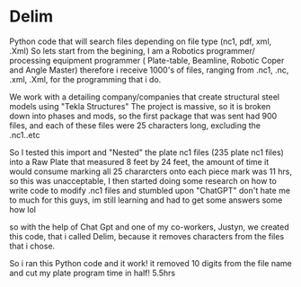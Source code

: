 # Delim
Python code that will search files depending on file type (nc1, pdf, xml, .Xml)
So lets start from the begining, I am a Robotics programmer/ processing equipment programmer ( Plate-table, Beamline, Robotic Coper and Angle Master) 
therefore i receive 1000's of files, ranging from .nc1, .nc, .xml, .Xml, for the programming that i do.
         
We work with a detailing company/companies that create structural steel models using "Tekla Structures"
The project is massive, so it is broken down into phases and mods, so the first package that was sent had 900 files, and each of these files were 
25 characters long, excluding the .nc1..etc

So I tested this import and "Nested" the plate nc1 files (235 plate nc1 files) into a Raw Plate that measured 8 feet by 24 feet, the amount of time it 
would consume marking all 25 chararcters onto each piece mark was 11 hrs, so this was unacceptable, I then started doing some research on how to write code
to modify .nc1 files and stumbled upon "ChatGPT" don't hate me to much for this guys, im still learning and had to get some answers some how lol 

so with the help of Chat Gpt and one of my co-workers, Justyn, we created this code, that i called Delim, because it removes characters from the files
that i chose.

So i ran this Python code and it work! it removed 10 digits from the file name and cut my plate program time in half! 5.5hrs 
